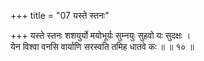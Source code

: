 +++
title = "07 यस्ते स्तनः"

+++
यस्ते स्तनः शशयुर्यो मयोभूर्यः सुम्नयुः सुहवो यः सुदक्षः ।  
येन विश्वा वनसि वार्याणि सरस्वति तमिह धातवे कः ॥ ॥ १० ॥